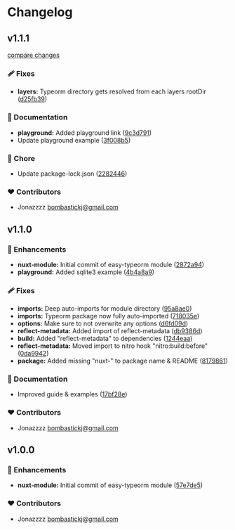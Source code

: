 # Changelog


## v1.1.1

[compare changes](https://github.com/Bombastickj/nuxt-easy-typeorm/compare/v1.1.0...v1.1.1)

### 🩹 Fixes

- **layers:** Typeorm directory gets resolved from each layers rootDir ([d25fb39](https://github.com/Bombastickj/nuxt-easy-typeorm/commit/d25fb39))

### 📖 Documentation

- **playground:** Added playground link ([9c3d791](https://github.com/Bombastickj/nuxt-easy-typeorm/commit/9c3d791))
- Update playground example ([3f008b5](https://github.com/Bombastickj/nuxt-easy-typeorm/commit/3f008b5))

### 🏡 Chore

- Update package-lock.json ([2282446](https://github.com/Bombastickj/nuxt-easy-typeorm/commit/2282446))

### ❤️ Contributors

- Jonazzzz <bombastickj@gmail.com>

## v1.1.0


### 🚀 Enhancements

- **nuxt-module:** Initial commit of easy-typeorm module ([2872a94](https://github.com/Bombastickj/nuxt-easy-typeorm/commit/2872a94))
- **playground:** Added sqlite3 example ([4b4a8a9](https://github.com/Bombastickj/nuxt-easy-typeorm/commit/4b4a8a9))

### 🩹 Fixes

- **imports:** Deep auto-imports for module directory ([95a8ae0](https://github.com/Bombastickj/nuxt-easy-typeorm/commit/95a8ae0))
- **imports:** Typeorm package now fully auto-imported ([718035e](https://github.com/Bombastickj/nuxt-easy-typeorm/commit/718035e))
- **options:** Make sure to not overwrite any options ([d6fd09d](https://github.com/Bombastickj/nuxt-easy-typeorm/commit/d6fd09d))
- **reflect-metadata:** Added import of reflect-metadata ([db9386d](https://github.com/Bombastickj/nuxt-easy-typeorm/commit/db9386d))
- **build:** Added "reflect-metadata" to dependencies ([1244eaa](https://github.com/Bombastickj/nuxt-easy-typeorm/commit/1244eaa))
- **reflect-metadata:** Moved import to nitro hook "nitro:build:before" ([0da9942](https://github.com/Bombastickj/nuxt-easy-typeorm/commit/0da9942))
- **package:** Added missing "nuxt-" to package name & README ([8179861](https://github.com/Bombastickj/nuxt-easy-typeorm/commit/8179861))

### 📖 Documentation

- Improved guide & examples ([17bf28e](https://github.com/Bombastickj/nuxt-easy-typeorm/commit/17bf28e))

### ❤️ Contributors

- Jonazzzz <bombastickj@gmail.com>

## v1.0.0


### 🚀 Enhancements

- **nuxt-module:** Initial commit of easy-typeorm module ([57e7de5](https://github.com/Bombastickj/nuxt-easy-typeorm/commit/57e7de5))

### ❤️ Contributors

- Jonazzzz <bombastickj@gmail.com>

